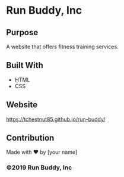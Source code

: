 # Run Buddy, Inc

## Purpose
A website that offers fitness training services. 

## Built With
* HTML
* CSS

## Website
https://tchestnut85.github.io/run-buddy/

## Contribution
Made with ❤️ by [your name]

### ©️2019 Run Buddy, Inc